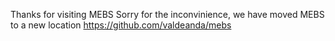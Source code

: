 
Thanks for visiting MEBS 
Sorry for the inconvinience, we have moved  MEBS to a new  location  https://github.com/valdeanda/mebs
